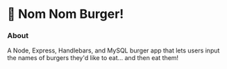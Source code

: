 # :hamburger: Nom Nom Burger!


### About
A Node, Express, Handlebars, and MySQL burger app that lets users input the names of burgers they'd like to eat... and then eat them!
